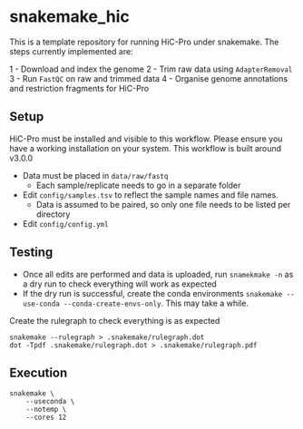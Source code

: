 # snakemake_hic

This is a template repository for running HiC-Pro under snakemake.
The steps currently implemented are:

1 - Download and index the genome
2 - Trim raw data using `AdapterRemoval`
3 - Run `FastQC` on raw and trimmed data
4 - Organise genome annotations and restriction fragments for HiC-Pro

## Setup

HiC-Pro must be installed and visible to this workflow.
Please ensure you have a working installation on your system.
This workflow is built around v3.0.0

- Data must be placed in `data/raw/fastq`
    + Each sample/replicate needs to go in a separate folder
- Edit `config/samples.tsv` to reflect the sample names and file names. 
    + Data is assumed to be paired, so only one file needs to be listed per directory
- Edit `config/config.yml`

## Testing

- Once all edits are performed and data is uploaded, run `snamekmake -n` as a dry run to check everything will work as expected
- If the dry run is successful, create the conda environments `snakemake --use-conda --conda-create-envs-only`. This may take a while.

Create the rulegraph to check everything is as expected

```
snakemake --rulegraph > .snakemake/rulegraph.dot
dot -Tpdf .snakemake/rulegraph.dot > .snakemake/rulegraph.pdf
```

## Execution

```
snakemake \
    --useconda \
    --notemp \
    --cores 12
```

